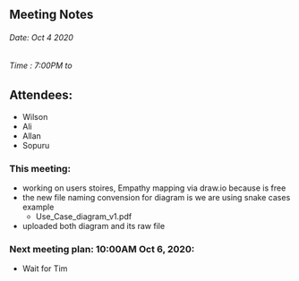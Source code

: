 ## Meeting Notes
###### Date: Oct 4 2020
###### Time : 7:00PM  to

## Attendees:
  * Wilson
  * Ali
  * Allan
  * Sopuru

### This meeting:
- working on users stoires, Empathy mapping via draw.io because is free
- the new file naming convension for diagram is we are using snake cases example
  - Use_Case_diagram_v1.pdf
- uploaded both diagram and its raw file

### Next meeting plan: 10:00AM Oct 6, 2020:
- Wait for Tim
